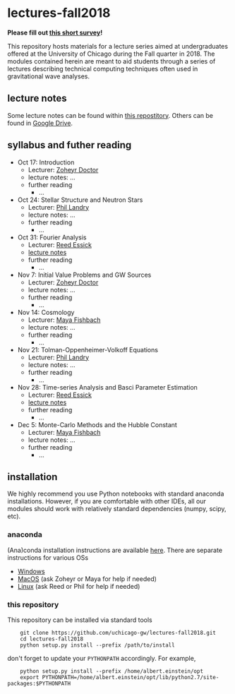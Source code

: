 # lectures-fall2018

**Please fill out [this short survey](https://goo.gl/forms/deUMrr7leHhrq0eo1)!**

This repository hosts materials for a lecture series aimed at undergraduates offered at the University of Chicago during the Fall quarter in 2018.
The modules contained herein are meant to aid students through a series of lectures describing technical computing techniques often used in gravitational wave analyses. 

## lecture notes

Some lecture notes can be found within [this repostitory](https://github.com/uchicago-gw/lectures-fall2018/tree/master/lecture_notes).
Others can be found in [Google Drive](https://drive.google.com/drive/folders/1xwmOKxjHyTkvSpeAOS_-NaUv-15uKVEA).

## syllabus and futher reading

  * Oct 17: Introduction
    * Lecturer: [Zoheyr Doctor](zdoctor@uchicago.edu)
    * lecture notes: ...
    * further reading
        * ...
  * Oct 24: Stellar Structure and Neutron Stars
    * Lecturer: [Phil Landry](landryp@uchicago.edu)
    * lecture notes: ...
    * further reading
        * ...
  * Oct 31: Fourier Analysis
    * Lecturer: [Reed Essick](reedessick@uchicago.edu)
    * [lecture notes](https://github.com/uchicago-gw/lectures-fall2018/blob/master/lecture_notes/fourier_analysis.md)
    * further reading
        * ...
  * Nov 7: Initial Value Problems and GW Sources
    * Lecturer: [Zoheyr Doctor](zdoctor@uchicago.edu)
    * lecture notes: ...
    * further reading
        * ...
  * Nov 14: Cosmology
    * Lecturer: [Maya Fishbach](mfishbach@uchicago.edu)
    * lecture notes: ...
    * further reading
        * ...
  * Nov 21: Tolman-Oppenheimer-Volkoff Equations
    * Lecturer: [Phil Landry](landryp@uchicago.edu)
    * lecture notes: ...
    * further reading
        * ...
  * Nov 28: Time-series Analysis and Basci Parameter Estimation
    * Lecturer: [Reed Essick](reedessick@uchicago.edu)
    * [lecture notes](https://github.com/uchicago-gw/lectures-fall2018/blob/master/lecture_notes/stationary_gaussian_timeseries.md)
    * further reading
        * ...
  * Dec 5: Monte-Carlo Methods and the Hubble Constant
    * Lecturer: [Maya Fishbach](mfishbach@uchicago.edu)
    * lecture notes: ...
    * further reading
        * ...

## installation

We highly recommend you use Python notebooks with standard anaconda installations.
However, if you are comfortable with other IDEs, all our modules should work with relatively standard dependencies (numpy, scipy, etc).

### anaconda

(Ana)conda installation instructions are available [here](https://conda.io/docs/user-guide/install/index.html).
There are separate instructions for various OSs

  * [Windows](https://conda.io/docs/user-guide/install/windows.html)
  * [MacOS](https://conda.io/docs/user-guide/install/macos.html) (ask Zoheyr or Maya for help if needed)
  * [Linux](https://conda.io/docs/user-guide/install/linux.html) (ask Reed or Phil for help if needed)

### this repository

This repository can be installed via standard tools

```
    git clone https://github.com/uchicago-gw/lectures-fall2018.git
    cd lectures-fall2018
    python setup.py install --prefix /path/to/install
```

don't forget to update your `PYTHONPATH` accordingly. For example,

```
    python setup.py install --prefix /home/albert.einstein/opt
    export PYTHONPATH=/home/albert.einstein/opt/lib/python2.7/site-packages:$PYTHONPATH
```
